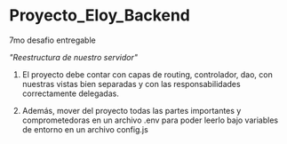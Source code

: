 # Proyecto_Eloy_Backend

7mo desafio entregable


*"Reestructura de nuestro servidor"*

 

 1.  El proyecto debe contar con capas de routing, controlador, dao, con nuestras vistas bien separadas y con las responsabilidades correctamente delegadas.

 2. Además, mover del proyecto todas las partes importantes y comprometedoras en un archivo .env para poder leerlo bajo variables de entorno en un archivo config.js

 
 
